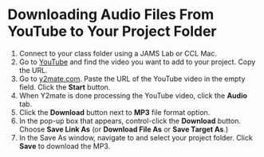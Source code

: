 # Downloading Audio Files From YouTube to Your Project Folder

1. Connect to your class folder using a JAMS Lab or CCL Mac.
2. Go to [YouTube](https://www.youtube.com/) and find the video you want to add to your project. Copy the URL.
3. Go to [y2mate.com](https://www.youtube.com/watch?v=6zT4Y-QNdto). Paste the URL of the YouTube video in the empty field. Click the **Start** button.
4. When Y2mate is done processing the YouTube video, click the **Audio** tab. 
5. Click the **Download** button next to **MP3** file format option. 
6. In the pop-up box that appears, control-click the **Download** button. Choose **Save Link As** (or **Download File As** or **Save Target As**.)
7. In the Save As window, navigate to and select your project folder. Click **Save** to download the MP3. 